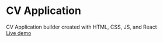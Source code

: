 # CV Application
CV Application builder created with HTML, CSS, JS, and React  
[Live demo](https://cv-git-main-beterbreads-projects.vercel.app/)
